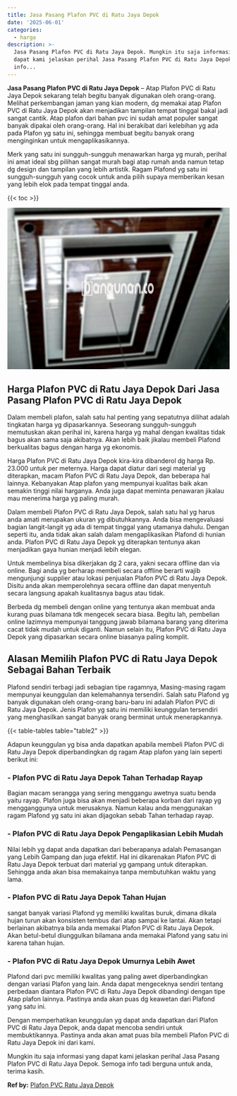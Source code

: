 ```yaml
---
title: Jasa Pasang Plafon PVC di Ratu Jaya Depok
date: '2025-06-01'
categories:
  - harga
description: >-
  Jasa Pasang Plafon PVC di Ratu Jaya Depok. Mungkin itu saja informasi yang
  dapat kami jelaskan perihal Jasa Pasang Plafon PVC di Ratu Jaya Depok. Semoga
  info...
---
```


**Jasa Pasang Plafon PVC di Ratu Jaya Depok** – Atap Plafon PVC di Ratu Jaya Depok sekarang telah begitu banyak digunakan oleh orang-orang. Melihat perkembangan jaman yang kian modern, dg memakai atap Plafon PVC di Ratu Jaya Depok akan menjadikan tampilan tempat tinggal bakal jadi sangat cantik. Atap plafon dari bahan pvc ini sudah amat populer sangat banyak dipakai oleh orang-orang. Hal ini berakibat dari kelebihan yg ada pada Plafon yg satu ini, sehingga membuat begitu banyak orang menginginkan untuk mengaplikasikannya.

Merk yang satu ini sungguh-sungguh menawarkan harga yg murah, perihal ini amat ideal sbg pilihan sangat murah bagi atap rumah anda namun tetap dg design dan tampilan yang lebih artistik. Ragam Plafond yg satu ini sungguh-sungguh yang cocok untuk anda pilih supaya memberikan kesan yang lebih elok pada tempat tinggal anda.

{{< toc >}}

![Jasa Pasang Plafon PVC di Ratu Jaya Depok](/images/flafond-pvc-murah10.png)

## Harga Plafon PVC di Ratu Jaya Depok Dari Jasa Pasang Plafon PVC di Ratu Jaya Depok

Dalam membeli plafon, salah satu hal penting yang sepatutnya dilihat adalah tingkatan harga yg dipasarkannya. Seseorang sungguh-sungguh memutuskan akan perihal ini, karena harga yg mahal dengan kwalitas tidak bagus akan sama saja akibatnya. Akan lebih baik jikalau membeli Plafond berkualitas bagus dengan harga yg ekonomis.

Harga Plafon PVC di Ratu Jaya Depok kira-kira dibanderol dg harga Rp. 23.000 untuk per meternya. Harga dapat diatur dari segi material yg diterapkan, macam Plafon PVC di Ratu Jaya Depok, dan beberapa hal lainnya. Kebanyakan Atap plafon yang mempunyai kualitas baik akan semakin tinggi nilai harganya. Anda juga dapat meminta penawaran jikalau mau menerima harga yg paling murah.

Dalam membeli Plafon PVC di Ratu Jaya Depok, salah satu hal yg harus anda amati merupakan ukuran yg dibutuhkannya. Anda bisa mengevaluasi bagian langit-langit yg ada di tempat tinggal yang utamanya dahulu. Dengan seperti itu, anda tidak akan salah dalam mengaplikasikan Plafond di hunian anda. Plafon PVC di Ratu Jaya Depok yg diterapkan tentunya akan menjadikan gaya hunian menjadi lebih elegan.

Untuk membelinya bisa dikerjakan dg 2 cara, yakni secara offline dan via online. Bagi anda yg berharap membeli secara offline berarti wajib mengunjungi supplier atau lokasi penjualan Plafon PVC di Ratu Jaya Depok. Disitu anda akan memperolehnya secara offline dan dapat menyentuh secara langsung apakah kualitasnya bagus atau tidak.

Berbeda dg membeli dengan online yang tentunya akan membuat anda kurang puas bilamana tdk mengecek secara biasa. Begitu lah, pembelian online lazimnya mempunyai tanggung jawab bilamana barang yang diterima cacat tidak mudah untuk diganti. Namun selain itu, Plafon PVC di Ratu Jaya Depok yang dipasarkan secara online biasanya paling komplit.

## Alasan Memilih Plafon PVC di Ratu Jaya Depok Sebagai Bahan Terbaik

Plafond sendiri terbagi jadi sebagian tipe ragamnya, Masing-masing ragam mempunyai keunggulan dan kelemahannya tersendiri. Salah satu Plafond yg banyak digunakan oleh orang-orang baru-baru ini adalah Plafon PVC di Ratu Jaya Depok. Jenis Plafon yg satu ini memiliki keunggulan tersendiri yang menghasilkan sangat banyak orang berminat untuk menerapkannya.

{{< table-tables table="table2" >}}

Adapun keunggulan yg bisa anda dapatkan apabila membeli Plafon PVC di Ratu Jaya Depok diperbandingkan dg ragam Atap plafon yang lain seperti berikut ini:

### \- Plafon PVC di Ratu Jaya Depok Tahan Terhadap Rayap

Bagian macam serangga yang sering menggangu awetnya suatu benda yaitu rayap. Plafon juga bisa akan menjadi beberapa korban dari rayap yg mengganggunya untuk merusaknya. Namun kalau anda menggunakan ragam Plafond yg satu ini akan dijagokan sebab Tahan terhadap rayap.

### \- Plafon PVC di Ratu Jaya Depok Pengaplikasian Lebih Mudah

Nilai lebih yg dapat anda dapatkan dari beberapanya adalah Pemasangan yang Lebih Gampang dan juga efektif. Hal ini dikarenakan Plafon PVC di Ratu Jaya Depok terbuat dari material yg gampang untuk diterapkan. Sehingga anda akan bisa memakainya tanpa membutuhkan waktu yang lama.

### \- Plafon PVC di Ratu Jaya Depok Tahan Hujan

sangat banyak variasi Plafond yg memiliki kwalitas buruk, dimana dikala hujan turun akan konsisten tembus dari atap sampai ke lantai. Akan tetapi berlainan akibatnya bila anda memakai Plafon PVC di Ratu Jaya Depok. Akan betul-betul diunggulkan bilamana anda memakai Plafond yang satu ini karena tahan hujan.

### \- Plafon PVC di Ratu Jaya Depok Umurnya Lebih Awet

Plafond dari pvc memiliki kwalitas yang paling awet diperbandingkan dengan variasi Plafon yang lain. Anda dapat mengeceknya sendiri tentang perbedaan diantara Plafon PVC di Ratu Jaya Depok dibandingi dengan tipe Atap plafon lainnya. Pastinya anda akan puas dg keawetan dari Plafond yang satu ini.

Dengan memperhatikan keunggulan yg dapat anda dapatkan dari Plafon PVC di Ratu Jaya Depok, anda dapat mencoba sendiri untuk membuktikannya. Pastinya anda akan amat puas bila membeli Plafon PVC di Ratu Jaya Depok ini dari kami.

Mungkin itu saja informasi yang dapat kami jelaskan perihal Jasa Pasang Plafon PVC di Ratu Jaya Depok. Semoga info tadi berguna untuk anda, terima kasih.

**Ref by:** [Plafon PVC Ratu Jaya Depok](https://id.wikipedia.org/wiki/Plafon)
